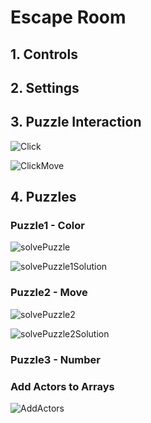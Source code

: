 # Escape Room

<h2>1. Controls</h2>

<h2>2. Settings</h2>

<h2>3. Puzzle Interaction</h2>

![Click](https://user-images.githubusercontent.com/57009810/212019193-107f3603-3da4-44da-b183-d457f0822cbf.gif)

![ClickMove](https://user-images.githubusercontent.com/57009810/212019198-e76a6c60-11d2-4151-87eb-ba78ba98ef35.gif)

<h2>4. Puzzles</h2>

<h3>Puzzle1 - Color</h3>

![solvePuzzle](https://user-images.githubusercontent.com/57009810/212019219-cdda69a6-d438-4533-a439-0840d45316ee.gif)

![solvePuzzle1Solution](https://user-images.githubusercontent.com/57009810/212022114-c8dc6d2d-ccfa-4b18-9e65-d657b9932d35.gif)

<h3>Puzzle2 - Move</h3>

![solvePuzzle2](https://user-images.githubusercontent.com/57009810/212019232-7e8160cc-eeb1-405c-9a7d-00c45efc0a4d.gif)

![solvePuzzle2Solution](https://user-images.githubusercontent.com/57009810/212022129-76cea5a8-b232-4c21-996c-9540cd740886.gif)

<h3>Puzzle3 - Number</h3>

<h3>Add Actors to Arrays</h3>

![AddActors](https://user-images.githubusercontent.com/57009810/212027259-ce577e1a-a89d-4787-9fe2-ce521da2c601.gif)










